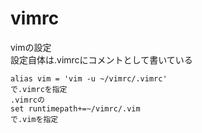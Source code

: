 # vimrc
vimの設定  
設定自体は.vimrcにコメントとして書いている  
~~~カレントディレクトリにこのファイル構成で置けば良い~~~
alias vim = 'vim -u ~/vimrc/.vimrc'
で.vimrcを指定
.vimrcの
set runtimepath+=~/vimrc/.vim
で.vimを指定
